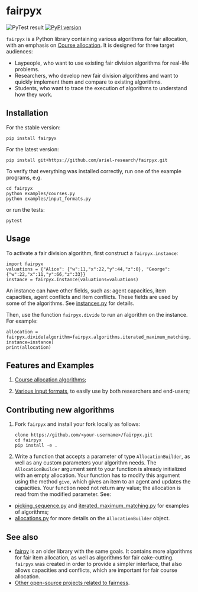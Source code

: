 # fairpyx

![PyTest result](https://github.com/ariel-research/fairpyx/workflows/pytest/badge.svg)
[![PyPI version](https://badge.fury.io/py/fairpyx.svg)](https://badge.fury.io/py/fairpyx)

`fairpyx` is a Python library containing various algorithms for fair allocation, with an emphasis on [Course allocation](https://en.wikipedia.org/wiki/Course_allocation). It is designed for three target audiences:

* Laypeople, who want to use existing fair division algorithms for real-life problems.
* Researchers, who develop new fair division algorithms and want to quickly implement them and compare to existing algorithms.
* Students, who want to trace the execution of algorithms to understand how they work.

## Installation

For the stable version:

    pip install fairpyx

For the latest version:

    pip install git+https://github.com/ariel-research/fairpyx.git

To verify that everything was installed correctly, run one of the example programs, e.g.

    cd fairpyx
    python examples/courses.py
    python examples/input_formats.py

or run the tests:

    pytest

## Usage

To activate a fair division algorithm, first construct a `fairpyx.instance`:

    import fairpyx
    valuations = {"Alice": {"w":11,"x":22,"y":44,"z":0}, "George": {"w":22,"x":11,"y":66,"z":33}}
    instance = fairpyx.Instance(valuations=valuations)

An instance can have other fields, such as: agent capacities, item capacities, agent conflicts and item conflicts. These fields are used by some of the algorithms. See [instances.py](fairpyx/instances.py) for details.

Then, use the function `fairpyx.divide` to run an algorithm on the instance. For example:

    allocation = fairpyx.divide(algorithm=fairpyx.algorithms.iterated_maximum_matching, instance=instance)
    print(allocation)

## Features and Examples

1. [Course allocation algorithms](examples/courses.md);

1. [Various input formats](examples/input_formats.md), to easily use by both researchers and end-users;


## Contributing new algorithms

1. Fork `fairpyx` and install your fork locally as follows:

    ```
    clone https://github.com/<your-username>/fairpyx.git
    cd fairpyx
    pip install -e .
    ```

2. Write a function that accepts a parameter of type `AllocationBuilder`, as well as any custom parameters your algorithm needs. The `AllocationBuilder` argument sent to your function is already initialized with an empty allocation. Your function has to modify this argument using the method `give`, which gives an item to an agent and updates the capacities. Your function need not return any value; the allocation is read from the modified parameter. See:

* [picking_sequence.py](fairpyx/algorithms/picking_sequence.py) and [iterated_maximum_matching.py](fairpyx/algorithms/iterated_maximum_matching.py) for examples of algorithms;
* [allocations.py](fairpyx/allocations.py) for more details on the `AllocationBuilder` object.

## See also

* [fairpy](https://github.com/erelsgl/fairpy) is an older library with the same goals. It contains more algorithms for fair item allocation, as well as algorithms for fair cake-cutting. `fairpyx` was created in order to provide a simpler interface, that also allows capacities and conflicts, which are important for fair course allocation.
* [Other open-source projects related to fairness](related.md).


